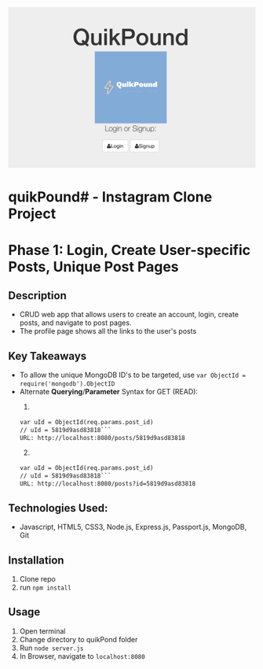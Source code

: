 ![quikPound](public/img/preview.png)

# quikPound# - Instagram Clone Project
# Phase 1: Login, Create User-specific Posts, Unique Post Pages

## Description

- CRUD web app that allows users to create an account, login, create posts, and navigate to post pages.
- The profile page shows all the links to the user's posts

## Key Takeaways

- To allow the unique MongoDB ID's to be targeted, use ```var ObjectId = require('mongodb').ObjectID```
- Alternate **Querying**/**Parameter** Syntax for GET (READ):
    1) ```app.get('/posts/:post_id', function...
      var uId = ObjectId(req.params.post_id)
      // uId = 5819d9asd83818```
      URL: http://localhost:8080/posts/5819d9asd83818

    2) ```app.get('/posts', function...)
      var uId = ObjectId(req.params.post_id)
      // uId = 5819d9asd83818```
      URL: http://localhost:8080/posts?id=5819d9asd83818

## Technologies Used:

- Javascript, HTML5, CSS3, Node.js, Express.js, Passport.js, MongoDB, Git

## Installation

1. Clone repo
2. run `npm install`

## Usage

1. Open terminal
2. Change directory to quikPond folder
2. Run `node server.js`
3. In Browser, navigate to `localhost:8080`
